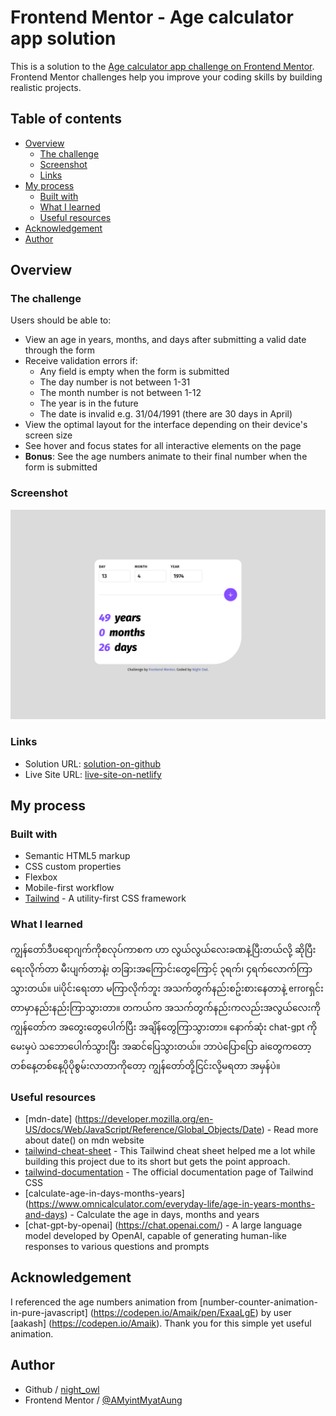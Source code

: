 # Frontend Mentor - Age calculator app solution

This is a solution to the [Age calculator app challenge on Frontend Mentor](https://www.frontendmentor.io/challenges/age-calculator-app-dF9DFFpj-Q). Frontend Mentor challenges help you improve your coding skills by building realistic projects. 

## Table of contents

- [Overview](#overview)
  - [The challenge](#the-challenge)
  - [Screenshot](#screenshot)
  - [Links](#links)
- [My process](#my-process)
  - [Built with](#built-with)
  - [What I learned](#what-i-learned)
  - [Useful resources](#useful-resources)
- [Acknowledgement](#acknowledgement)
- [Author](#author)

## Overview

### The challenge

Users should be able to:

- View an age in years, months, and days after submitting a valid date through the form
- Receive validation errors if:
  - Any field is empty when the form is submitted
  - The day number is not between 1-31
  - The month number is not between 1-12
  - The year is in the future
  - The date is invalid e.g. 31/04/1991 (there are 30 days in April)
- View the optimal layout for the interface depending on their device's screen size
- See hover and focus states for all interactive elements on the page
- **Bonus**: See the age numbers animate to their final number when the form is submitted

### Screenshot

![desktop-design](./design/desktop-design.png)

### Links

- Solution URL: [solution-on-github](https://github.com/AMyintMyatAung/Frontend-Mentor-Challenges/tree/main/age-calculator)
- Live Site URL: [live-site-on-netlify](https://preeminent-begonia-07fe3c.netlify.app/age-calculator/index.html)

## My process

### Built with

- Semantic HTML5 markup
- CSS custom properties
- Flexbox
- Mobile-first workflow
- [Tailwind](https://tailwindcss.com) - A utility-first CSS framework

### What I learned

ကျွန်တော်ဒီပရောဂျက်ကိုစလုပ်ကာစက ဟာ လွယ်လွယ်လေးခဏနဲ့ပြီးတယ်လို့ ဆိုပြီး ရေးလိုက်တာ မီးပျက်တာနဲ့၊ တခြားအကြောင်းတွေကြောင့် ၃ရက်၊ ၄ရက်လောက်ကြာသွားတယ်။ uiပိုင်းရေးတာ မကြာလိုက်ဘူး အသက်တွက်နည်းစဥ်းစားနေတာနဲ့ errorရှင်းတာမှာနည်းနည်းကြာသွားတာ။ တကယ်က အသက်တွက်နည်းကလည်းအလွယ်လေးကို ကျွန်တော်က အတွေးတွေပေါက်ပြီး အချိန်တွေကြာသွားတာ။ နောက်ဆုံး chat-gpt ကိုမေးမှပဲ သဘောပေါက်သွားပြီး အဆင်ပြေသွားတယ်။ ဘာပဲပြောပြော aiတွေကတော့ တစ်နေ့တစ်နေ့ပိုပိုစွမ်းလာတာကိုတော့ ကျွန်တော်တို့ငြင်းလို့မရတာ အမှန်ပဲ။

### Useful resources

- [mdn-date] (https://developer.mozilla.org/en-US/docs/Web/JavaScript/Reference/Global_Objects/Date) - Read more about date() on mdn website
- [tailwind-cheat-sheet](https://nerdcave.com/tailwind-cheat-sheet) - This Tailwind cheat sheet helped me a lot while building this project due to its short but gets the point approach.
- [tailwind-documentation](https://tailwindcss.com/docs/) - The official documentation page of Tailwind CSS
- [calculate-age-in-days-months-years] (https://www.omnicalculator.com/everyday-life/age-in-years-months-and-days) - Calculate the age in days, months and years
- [chat-gpt-by-openai] (https://chat.openai.com/) -  A large language model developed by OpenAI, capable of generating human-like responses to various questions and prompts

## Acknowledgement

I referenced the age numbers animation from [number-counter-animation-in-pure-javascript] (https://codepen.io/Amaik/pen/ExaaLgE) by user [aakash] (https://codepen.io/Amaik). Thank you for this simple yet useful animation.

## Author

- Github / [night_owl](https://github.com/AMyintMyatAung)
- Frontend Mentor / [@AMyintMyatAung](https://www.frontendmentor.io/profile/AMyintMyatAung)

